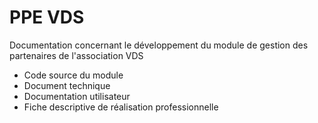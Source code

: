 # PPE VDS
Documentation concernant le développement du  module de gestion des partenaires de l'association VDS

* Code source du module 
* Document technique
* Documentation utilisateur
* Fiche descriptive de réalisation professionnelle
